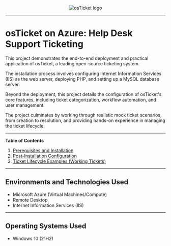 <p align="center">
  <img src="https://i.imgur.com/Clzj7Xs.png" alt="osTicket logo"/>
</p>

---

# osTicket on Azure: Help Desk Support Ticketing

This project demonstrates the end-to-end deployment and practical application of osTicket, a leading open-source ticketing system. 

The installation process involves configuring Internet Information Services (IIS) as the web server, deploying PHP, and setting up a MySQL database server.

Beyond the deployment, this project details the configuration of osTicket's core features, including ticket categorization, workflow automation, and user management. 

The project culminates by working through realistic mock ticket scenarios, from creation to resolution, and providing hands-on experience in managing the ticket lifecycle.

---

**Table of Contents**

1.  [Prerequisites and Installation](prereqs-and-installation.md)
2.  [Post-Installation Configuration](post-installation-configuration.md) 
3.  [Ticket Lifecycle Examples (Working Tickets)](ticket-lifecycle-examples.md) 

---

## Environments and Technologies Used

- Microsoft Azure (Virtual Machines/Compute)
- Remote Desktop
- Internet Information Services (IIS)

---

## Operating Systems Used

- Windows 10 (21H2)

<br />

